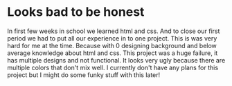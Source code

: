 # <h1> Looks bad to be honest </h1>

In first few weeks in school we learned html and css. And to close our first period we had to put all our experience in to one project. This is was very hard for me at the time. Because with 0 designing background and below average knowledge about html and css. This project was a huge failure, it has multiple designs and not functional. It looks very ugly because there are multiple colors that don't mix well. I currently don't have any plans for this project but I might do some funky stuff with this later!
